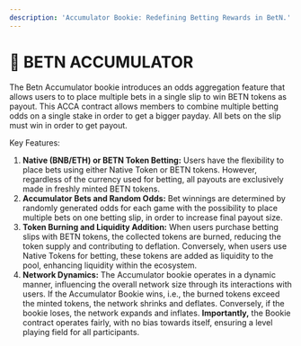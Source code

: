 ```yaml
---
description: 'Accumulator Bookie: Redefining Betting Rewards in BetN.'
---
```


# 📖 BETN ACCUMULATOR

The Betn Accumulator bookie introduces an odds aggregation feature that allows users to to place multiple bets in a single slip to win BETN tokens as payout. This ACCA contract allows members to combine multiple betting odds on a single stake in order to get a bigger payday. All bets on the slip must win in order to get payout.

Key Features:

1. **Native (BNB/ETH) or BETN Token Betting:** Users have the flexibility to place bets using either Native Token or BETN tokens. However, regardless of the currency used for betting, all payouts are exclusively made in freshly minted BETN tokens.
2. &#x20;**Accumulator Bets and Random Odds:** Bet winnings are determined by randomly generated odds for each game with the possibility to place multiple bets on one betting slip, in order to increase final payout size.
3. **Token Burning and Liquidity Addition:** When users purchase betting slips with BETN tokens, the collected tokens are burned, reducing the token supply and contributing to deflation. Conversely, when users use Native Tokens for betting, these tokens are added as liquidity to the pool, enhancing liquidity within the ecosystem.
4. **Network Dynamics:** The Accumulator bookie operates in a dynamic manner, influencing the overall network size through its interactions with users. If the Accumulator Bookie wins, i.e., the burned tokens exceed the minted tokens, the network shrinks and deflates. Conversely, if the bookie loses, the network expands and inflates. **Importantly,** the Bookie contract operates fairly, with no bias towards itself, ensuring a level playing field for all participants.

